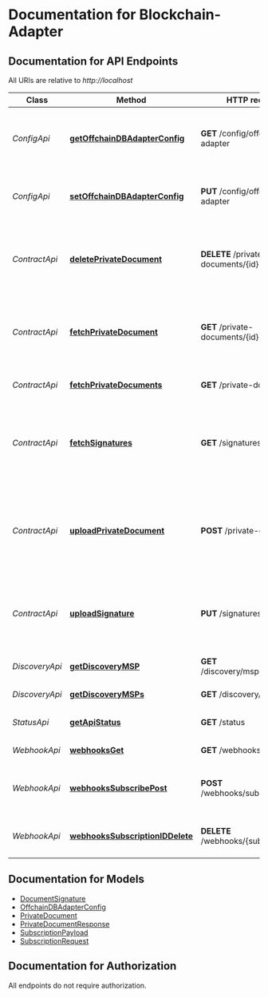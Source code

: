 # Documentation for Blockchain-Adapter

<a name="documentation-for-api-endpoints"></a>
## Documentation for API Endpoints

All URIs are relative to *http://localhost*

Class | Method | HTTP request | Description
------------ | ------------- | ------------- | -------------
*ConfigApi* | [**getOffchainDBAdapterConfig**](Apis/ConfigApi.md#getoffchaindbadapterconfig) | **GET** /config/offchain-db-adapter | Read back the configuration of the offchain-db-adapter
*ConfigApi* | [**setOffchainDBAdapterConfig**](Apis/ConfigApi.md#setoffchaindbadapterconfig) | **PUT** /config/offchain-db-adapter | Update the configuration of the offchain-db-adapter
*ContractApi* | [**deletePrivateDocument**](Apis/ContractApi.md#deleteprivatedocument) | **DELETE** /private-documents/{id} | Delete a private document from the database, identified by its id
*ContractApi* | [**fetchPrivateDocument**](Apis/ContractApi.md#fetchprivatedocument) | **GET** /private-documents/{id} | Fetch a private document from the database, identified by its id
*ContractApi* | [**fetchPrivateDocuments**](Apis/ContractApi.md#fetchprivatedocuments) | **GET** /private-documents | show last n private documents
*ContractApi* | [**fetchSignatures**](Apis/ContractApi.md#fetchsignatures) | **GET** /signatures/{id}/{msp} | Fetch all signatures for a given msp and a given document id from the ledger
*ContractApi* | [**uploadPrivateDocument**](Apis/ContractApi.md#uploadprivatedocument) | **POST** /private-documents | Upload a private document, shared between our own organization and a partner MSP
*ContractApi* | [**uploadSignature**](Apis/ContractApi.md#uploadsignature) | **PUT** /signatures/{id} | store a signature for the document identified by id on the ledger
*DiscoveryApi* | [**getDiscoveryMSP**](Apis/DiscoveryApi.md#getdiscoverymsp) | **GET** /discovery/msps/{mspid} | Show details for a specific MSP
*DiscoveryApi* | [**getDiscoveryMSPs**](Apis/DiscoveryApi.md#getdiscoverymsps) | **GET** /discovery/msps | Show a list of all MSPs
*StatusApi* | [**getApiStatus**](Apis/StatusApi.md#getapistatus) | **GET** /status | Show version information of the API
*WebhookApi* | [**webhooksGet**](Apis/WebhookApi.md#webhooksget) | **GET** /webhooks | show all subscriptions
*WebhookApi* | [**webhooksSubscribePost**](Apis/WebhookApi.md#webhookssubscribepost) | **POST** /webhooks/subscribe | subscribes a client to receive the specified event
*WebhookApi* | [**webhooksSubscriptionIDDelete**](Apis/WebhookApi.md#webhookssubscriptioniddelete) | **DELETE** /webhooks/{subscriptionID} | unsubscribes a client from the specified event


<a name="documentation-for-models"></a>
## Documentation for Models

 - [DocumentSignature](./Models/DocumentSignature.md)
 - [OffchainDBAdapterConfig](./Models/OffchainDBAdapterConfig.md)
 - [PrivateDocument](./Models/PrivateDocument.md)
 - [PrivateDocumentResponse](./Models/PrivateDocumentResponse.md)
 - [SubscriptionPayload](./Models/SubscriptionPayload.md)
 - [SubscriptionRequest](./Models/SubscriptionRequest.md)


<a name="documentation-for-authorization"></a>
## Documentation for Authorization

All endpoints do not require authorization.
